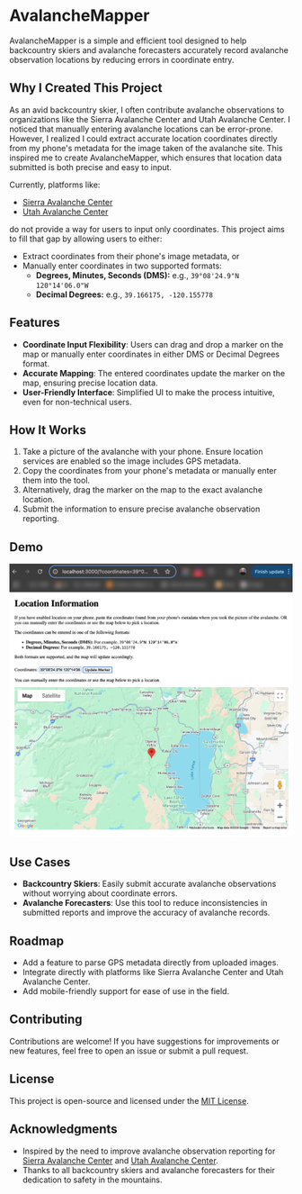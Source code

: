 # AvalancheMapper

AvalancheMapper is a simple and efficient tool designed to help backcountry skiers and avalanche forecasters accurately record avalanche observation locations by reducing errors in coordinate entry.

## Why I Created This Project

As an avid backcountry skier, I often contribute avalanche observations to organizations like the Sierra Avalanche Center and Utah Avalanche Center. I noticed that manually entering avalanche locations can be error-prone. However, I realized I could extract accurate location coordinates directly from my phone's metadata for the image taken of the avalanche site. This inspired me to create AvalancheMapper, which ensures that location data submitted is both precise and easy to input.

Currently, platforms like:
- [Sierra Avalanche Center](https://www.sierraavalanchecenter.org/observations#/view/observations)
- [Utah Avalanche Center](https://utahavalanchecenter.org/node/add/avalanche)

do not provide a way for users to input only coordinates. This project aims to fill that gap by allowing users to either:
- Extract coordinates from their phone's image metadata, or
- Manually enter coordinates in two supported formats:
  - **Degrees, Minutes, Seconds (DMS):** e.g., `39°08'24.9"N 120°14'06.0"W`
  - **Decimal Degrees:** e.g., `39.166175, -120.155778`

## Features

- **Coordinate Input Flexibility**: Users can drag and drop a marker on the map or manually enter coordinates in either DMS or Decimal Degrees format.
- **Accurate Mapping**: The entered coordinates update the marker on the map, ensuring precise location data.
- **User-Friendly Interface**: Simplified UI to make the process intuitive, even for non-technical users.

## How It Works

1. Take a picture of the avalanche with your phone. Ensure location services are enabled so the image includes GPS metadata.
2. Copy the coordinates from your phone's metadata or manually enter them into the tool.
3. Alternatively, drag the marker on the map to the exact avalanche location.
4. Submit the information to ensure precise avalanche observation reporting.

## Demo

![Demo Screenshot](https://github.com/deuber/AvalancheMapper/blob/main/mockup.png)

## Use Cases

- **Backcountry Skiers**: Easily submit accurate avalanche observations without worrying about coordinate errors.
- **Avalanche Forecasters**: Use this tool to reduce inconsistencies in submitted reports and improve the accuracy of avalanche records.

## Roadmap

- Add a feature to parse GPS metadata directly from uploaded images.
- Integrate directly with platforms like Sierra Avalanche Center and Utah Avalanche Center.
- Add mobile-friendly support for ease of use in the field.

## Contributing

Contributions are welcome! If you have suggestions for improvements or new features, feel free to open an issue or submit a pull request.

## License

This project is open-source and licensed under the [MIT License](LICENSE).

## Acknowledgments

- Inspired by the need to improve avalanche observation reporting for [Sierra Avalanche Center](https://www.sierraavalanchecenter.org) and [Utah Avalanche Center](https://utahavalanchecenter.org).
- Thanks to all backcountry skiers and avalanche forecasters for their dedication to safety in the mountains.
